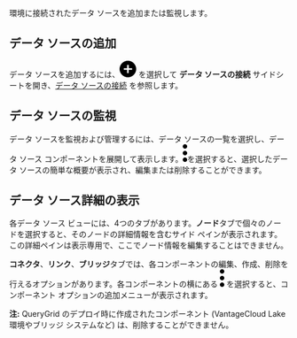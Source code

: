 環境に接続されたデータ ソースを追加または監視します。

データ ソースの追加
-------------------

データ ソースを追加するには、![""](Images/ebt1659745488877.svg) を選択して **データ ソースの接続** サイドシートを開き、[データ ソースの接続](znp1640282079399.md) を参照します。

データ ソースの監視
-------------------

データ ソースを監視および管理するには、データ ソースの一覧を選択し、データ ソース コンポーネントを展開して表示します。![""](Images/zsz1597101912145.svg)を選択すると、選択したデータ ソースの簡単な概要が表示され、編集または削除することができます。

データ ソース詳細の表示
-----------------------

各データ ソース ビューには、4つのタブがあります。**ノード**タブで個々のノードを選択すると、そのノードの詳細情報を含むサイド ペインが表示されます。この詳細ペインは表示専用で、ここでノード情報を編集することはできません。

**コネクタ**、**リンク**、**ブリッジ**タブでは、各コンポーネントの編集、作成、削除を行えるオプションがあります。各コンポーネントの横にある ![""](Images/zsz1597101912145.svg) を選択すると、コンポーネント オプションの追加メニューが表示されます。

**注:** QueryGrid のデプロイ時に作成されたコンポーネント (VantageCloud Lake 環境やブリッジ システムなど) は、削除することができません。
